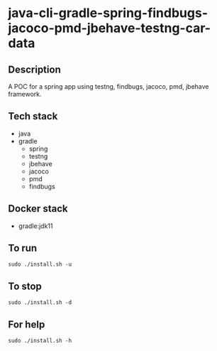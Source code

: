 # java-cli-gradle-spring-findbugs-jacoco-pmd-jbehave-testng-car-data

## Description
A POC for a spring app using testng, findbugs,
jacoco, pmd, jbehave framework.

## Tech stack
- java
- gradle
	- spring
  - testng  
  - jbehave
  - jacoco
  - pmd
  - findbugs

## Docker stack
- gradle:jdk11

## To run
`sudo ./install.sh -u`

## To stop
`sudo ./install.sh -d`

## For help
`sudo ./install.sh -h`
